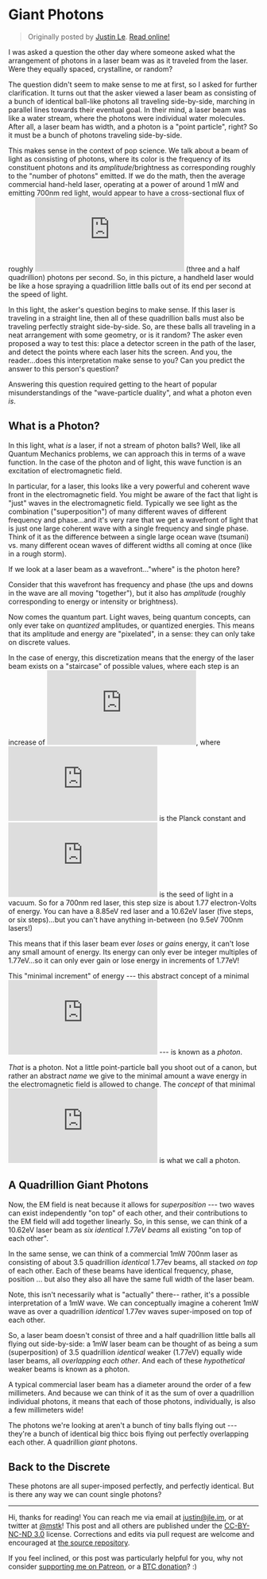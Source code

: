 Giant Photons
=============

> Originally posted by [Justin Le](https://blog.jle.im/).
> [Read online!](https://blog.jle.im/entry/giant-photon.html)

I was asked a question the other day where someone asked what the arrangement of
photons in a laser beam was as it traveled from the laser. Were they equally
spaced, crystalline, or random?

The question didn't seem to make sense to me at first, so I asked for further
clarification. It turns out that the asker viewed a laser beam as consisting of
a bunch of identical ball-like photons all traveling side-by-side, marching in
parallel lines towards their eventual goal. In their mind, a laser beam was like
a water stream, where the photons were individual water molecules. After all, a
laser beam has width, and a photon is a "point particle", right? So it must be a
bunch of photons traveling side-by-side.

This makes sense in the context of pop science. We talk about a beam of light as
consisting of photons, where its color is the frequency of its constituent
photons and its *amplitude*/brightness as corresponding roughly to the "number
of photons" emitted. If we do the math, then the average commercial hand-held
laser, operating at a power of around 1 mW and emitting 700nm red light, would
appear to have a cross-sectional flux of roughly
![3.5 \\times 10\^{15}](https://latex.codecogs.com/png.latex?3.5%20%5Ctimes%2010%5E%7B15%7D "3.5 \times 10^{15}")
(three and a half quadrillion) photons per second. So, in this picture, a
handheld laser would be like a hose spraying a quadrillion little balls out of
its end per second at the speed of light.

In this light, the asker's question begins to make sense. If this laser is
traveling in a straight line, then all of these quadrillion balls must also be
traveling perfectly straight side-by-side. So, are these balls all traveling in
a neat arrangement with some geometry, or is it random? The asker even proposed
a way to test this: place a detector screen in the path of the laser, and detect
the points where each laser hits the screen. And you, the reader...does this
interpretation make sense to you? Can you predict the answer to this person's
question?

Answering this question required getting to the heart of popular
misunderstandings of the "wave-particle duality", and what a photon even *is*.

What is a Photon?
-----------------

In this light, what *is* a laser, if not a stream of photon balls? Well, like
all Quantum Mechanics problems, we can approach this in terms of a wave
function. In the case of the photon and of light, this wave function is an
excitation of electromagnetic field.

In particular, for a laser, this looks like a very powerful and coherent wave
front in the electromagnetic field. You might be aware of the fact that light is
"just" waves in the electromagnetic field. Typically we see light as the
combination ("superposition") of many different waves of different frequency and
phase...and it's very rare that we get a wavefront of light that is just one
large coherent wave with a single frequency and single phase. Think of it as the
difference between a single large ocean wave (tsumani) vs. many different ocean
waves of different widths all coming at once (like in a rough storm).

If we look at a laser beam as a wavefront..."where" is the photon here?

Consider that this wavefront has frequency and phase (the ups and downs in the
wave are all moving "together"), but it also has *amplitude* (roughly
corresponding to energy or intensity or brightness).

Now comes the quantum part. Light waves, being quantum concepts, can only ever
take on *quantized* amplitudes, or quantized energies. This means that its
amplitude and energy are "pixelated", in a sense: they can only take on discrete
values.

In the case of energy, this discretization means that the energy of the laser
beam exists on a "staircase" of possible values, where each step is an increase
of
![\\Delta E = \\frac{h c}{\\lambda}](https://latex.codecogs.com/png.latex?%5CDelta%20E%20%3D%20%5Cfrac%7Bh%20c%7D%7B%5Clambda%7D "\Delta E = \frac{h c}{\lambda}"),
where ![h](https://latex.codecogs.com/png.latex?h "h") is the Planck constant
and ![c](https://latex.codecogs.com/png.latex?c "c") is the seed of light in a
vacuum. So for a 700nm red laser, this step size is about 1.77 electron-Volts of
energy. You can have a 8.85eV red laser and a 10.62eV laser (five steps, or six
steps)...but you can't have anything in-between (no 9.5eV 700nm lasers!)

This means that if this laser beam ever *loses* or *gains* energy, it can't lose
any small amount of energy. Its energy can only ever be integer multiples of
1.77eV...so it can only ever gain or lose energy in increments of 1.77eV!

This "minimal increment" of energy --- this abstract concept of a minimal
![\\Delta E](https://latex.codecogs.com/png.latex?%5CDelta%20E "\Delta E") ---
is known as a *photon*.

*That* is a photon. Not a little point-particle ball you shoot out of a canon,
but rather an abstract *name* we give to the minimal amount a wave energy in the
electromagnetic field is allowed to change. The *concept* of that minimal
![\\Delta E](https://latex.codecogs.com/png.latex?%5CDelta%20E "\Delta E") is
what we call a photon.

A Quadrillion Giant Photons
---------------------------

Now, the EM field is neat because it allows for *superposition* --- two waves
can exist independently "on top" of each other, and their contributions to the
EM field will add together linearly. So, in this sense, we can think of a
10.62eV laser beam as *six identical 1.77eV beams* all existing "on top of each
other".

In the same sense, we can think of a commercial 1mW 700nm laser as consisting of
about 3.5 quadrillion *identical* 1.77ev beams, all stacked *on top* of each
other. Each of these beams have identical frequency, phase, position ... but
also they also all have the same full width of the laser beam.

Note, this isn't necessarily what is "actually" there-- rather, it's a possible
interpretation of a 1mW wave. We can conceptually imagine a coherent 1mW wave as
over a quadrillion *identical* 1.77ev waves super-imposed on top of each other.

So, a laser beam doesn't consist of three and a half quadrillion little balls
all flying out side-by-side: a 1mW laser beam can be thought of as being a sum
(superposition) of 3.5 quadrillion *identical* weaker (1.77eV) equally wide
laser beams, all *overlapping each other*. And each of these *hypothetical*
weaker beams is known as a photon.

A typical commercial laser beam has a diameter around the order of a few
millimeters. And because we can think of it as the sum of over a quadrillion
individual photons, it means that each of those photons, individually, is also a
few millimeters wide!

The photons we're looking at aren't a bunch of tiny balls flying out --- they're
a bunch of identical big thicc bois flying out perfectly overlapping each other.
A quadrillion *giant* photons.

Back to the Discrete
--------------------

These photons are all super-imposed perfectly, and perfectly identical. But is
there any way we can count single photons?

--------------------------------------------------------------------------------

Hi, thanks for reading! You can reach me via email at <justin@jle.im>, or at
twitter at [\@mstk](https://twitter.com/mstk)! This post and all others are
published under the [CC-BY-NC-ND
3.0](https://creativecommons.org/licenses/by-nc-nd/3.0/) license. Corrections
and edits via pull request are welcome and encouraged at [the source
repository](https://github.com/mstksg/inCode).

If you feel inclined, or this post was particularly helpful for you, why not
consider [supporting me on Patreon](https://www.patreon.com/justinle/overview),
or a [BTC donation](bitcoin:3D7rmAYgbDnp4gp4rf22THsGt74fNucPDU)? :)
